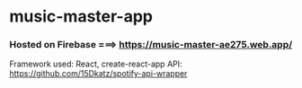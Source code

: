 # music-master-app

### Hosted on Firebase ===> https://music-master-ae275.web.app/

Framework used: React, create-react-app
API: https://github.com/15Dkatz/spotify-api-wrapper

